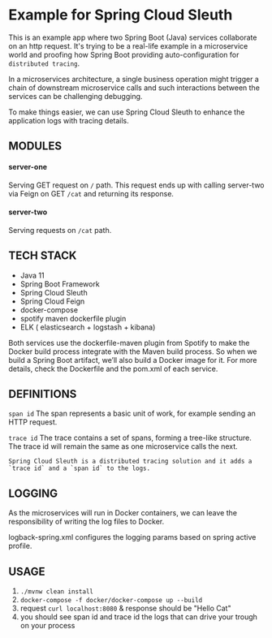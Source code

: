 # Example for Spring Cloud Sleuth 

This is an example app where two Spring Boot (Java) services collaborate on an http request.
It's trying to be a real-life example in a microservice world and proofing how Spring Boot providing auto-configuration for `distributed tracing`.


In a microservices architecture, a single business operation might trigger a chain of downstream microservice calls 
and such interactions between the services can be challenging debugging. 

To make things easier, we can use Spring Cloud Sleuth to enhance the application logs with tracing details.


## MODULES

#### server-one
Serving  GET request on `/` path. This request ends up with calling server-two via Feign on GET `/cat`
and returning its response.

#### server-two
Serving requests on `/cat` path.

## TECH STACK
- Java 11
- Spring Boot Framework
- Spring Cloud Sleuth
- Spring Cloud Feign
- docker-compose
- spotify maven dockerfile plugin
- ELK ( elasticsearch + logstash + kibana)

Both services use the dockerfile-maven plugin from Spotify to make the Docker build process integrate with the Maven build process. 
So when we build a Spring Boot artifact, we’ll also build a Docker image for it. 
For more details, check the Dockerfile and the pom.xml of each service.

## DEFINITIONS
`span id` The span represents a basic unit of work, for example sending an HTTP request.

`trace id` The trace contains a set of spans, forming a tree-like structure. The trace id will remain the same as one microservice calls the next.


```
Spring Cloud Sleuth is a distributed tracing solution and it adds a `trace id` and a `span id` to the logs.
```

## LOGGING
As the microservices will run in Docker containers, we can leave the responsibility of writing the log files to Docker. 

logback-spring.xml configures the logging params based on spring active profile.

## USAGE

1. `./mvnw clean install`
2. `docker-compose -f docker/docker-compose up --build`
3. request `curl localhost:8080` & response should be "Hello Cat"
4. you should see span id and trace id the logs that can drive your trough on your process
